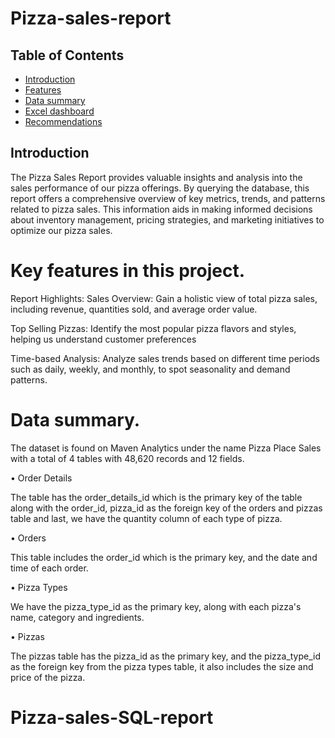 # Pizza-sales-report


## Table of Contents
- [Introduction](#introduction)
- [Features](#features)
- [Data summary](#Data_summary)
- [Excel dashboard](#Excel_dashboard)
- [Recommendations](#Recommendations)


## Introduction

The Pizza Sales  Report provides valuable insights and analysis into the sales performance of our pizza offerings. 
By querying the database, this report offers a comprehensive overview of key metrics, trends, and patterns related to pizza sales. 
This information aids in making informed decisions about inventory management, pricing strategies, 
and marketing initiatives to optimize our pizza sales.


# Key features in this project.
Report Highlights:
Sales Overview: Gain a holistic view of total pizza sales,
including revenue, quantities sold, and average order value.

Top Selling Pizzas: Identify the most popular pizza flavors and styles, 
helping us understand customer preferences

Time-based Analysis: Analyze sales trends based on different time periods such as daily, 
weekly, and monthly, to spot seasonality and demand patterns.


# Data summary.
The dataset is found on Maven Analytics under the name Pizza Place Sales with a total of 4 tables with 48,620 records and 12 fields.

• Order Details

The table has the order_details_id which is the primary key of the table along with the order_id, pizza_id as the foreign key of the orders and pizzas table and last, we have the quantity column of each type of pizza.

• Orders

This table includes the order_id which is the primary key, and the date and time of each order.

• Pizza Types

We have the pizza_type_id as the primary key, along with each pizza's name, category and ingredients.

• Pizzas

The pizzas table has the pizza_id as the primary key, and the pizza_type_id as the foreign key from the pizza types table, it also includes the size and price of the pizza.












 




# Pizza-sales-SQL-report
